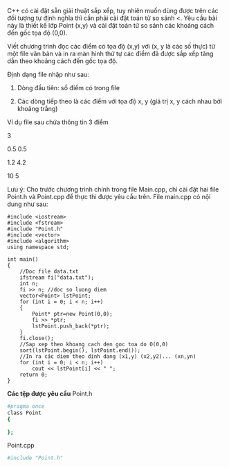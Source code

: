 C++ có cài đặt sẵn giải thuật sắp xếp, tuy nhiên muốn dùng được trên các đối tượng tự định nghĩa thì cần phải cài đặt toán tử so sánh <. Yêu cầu bài này là thiết kế lớp Point (x,y) và cài đặt toán tử so sánh các khoảng cách đến gốc tọa độ (0,0).

Viết chương trình đọc các điểm có tọa độ (x,y) với (x, y là các số thực) từ một file văn bản và in ra màn hình thứ tự các điểm đã được sắp xếp tăng dần theo khoảng cách đến gốc tọa độ.

Định dạng file nhập như sau:

1. Dòng đầu tiên: số điểm có trong file

2. Các dòng tiếp theo là các điểm với tọa độ x, y (giá trị x, y cách nhau bởi khoảng trắng)

Ví dụ file sau chứa thông tin 3 điểm

3

0.5   0.5

1.2   4.2

10   5

Lưu ý: Cho trước chương trình chính trong file Main.cpp, chỉ cài đặt hai file Point.h và Point.cpp để thực thi được yêu cầu trên.
File main.cpp có nội dung như sau:
```
#include <iostream>
#include <fstream>
#include "Point.h"
#include <vector>
#include <algorithm>
using namespace std;

int main()
{
    //Doc file data.txt
    ifstream fi("data.txt");
    int n;
    fi >> n; //doc so luong diem
    vector<Point> lstPoint;
    for (int i = 0; i < n; i++)
    {
        Point* ptr=new Point(0,0);
        fi >> *ptr;
        lstPoint.push_back(*ptr);
    }
    fi.close();
    //Sap xep theo khoang cach den goc toa do O(0,0)
    sort(lstPoint.begin(), lstPoint.end());
    //In ra các diem theo dinh dang (x1,y) (x2,y2)... (xn,yn)
    for (int i = 0; i < n; i++)
        cout << lstPoint[i] << " ";
    return 0;
}
```
**Các tệp được yêu cầu**
Point.h
```bash
#pragma once
class Point
{
    
};
```
Point.cpp
```bash
#include "Point.h"
```